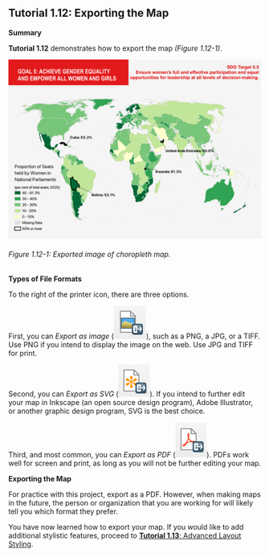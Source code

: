 ## Tutorial 1.12: Exporting the Map

**Summary**

**Tutorial 1.12** demonstrates how to export the map *(Figure 1.12-1)*. 

![](1.12_Save_images/image_0.png)

###### Figure 1.12-1: Exported image of choropleth map.

**Types of File Formats**

To the right of the printer icon, there are three options.

First, you can *Export as image* (![](1.12_Save_images/image_1.png)), such as a PNG, a JPG, or a TIFF. Use PNG if you intend to display the image on the web. Use JPG and TIFF for print.

Second, you can *Export as SVG* (![](1.12_Save_images/image_2.png)). If you intend to further edit your map in Inkscape (an open source design program), Adobe Illustrator, or another graphic design program, SVG is the best choice.

Third, and most common, you can *Export as PDF* (![](1.12_Save_images/image_3.png)). PDFs work well for screen and print, as long as you will not be further editing your map.

**Exporting the Map**

For practice with this project, export as a PDF. However, when making maps in the future, the person or organization that you are working for will likely tell you which format they prefer.

You have now learned how to export your map. If you would like to add additional stylistic features, proceed to [**Tutorial 1.13**: Advanced Layout Styling](/1_Choropleth/1.13_Advanced_Layout.md).

